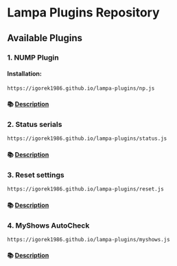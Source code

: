 # Lampa Plugins Repository

## Available Plugins

### 1. **NUMP Plugin**  

#### Installation:
```bash
https://igorek1986.github.io/lampa-plugins/np.js
```

#### 📚 [Description](https://igorek1986.github.io/lampa-plugins/docs/num)


### 2. **Status serials**
```bash
https://igorek1986.github.io/lampa-plugins/status.js
```

#### 📚 [Description](https://igorek1986.github.io/lampa-plugins/docs/status)

### 3. **Reset settings**
```bash
https://igorek1986.github.io/lampa-plugins/reset.js
```

#### 📚 [Description](https://igorek1986.github.io/lampa-plugins/docs/reset)

### 4. **MyShows AutoCheck**
```bash
https://igorek1986.github.io/lampa-plugins/myshows.js
```

#### 📚 [Description](https://igorek1986.github.io/lampa-plugins/docs/myshows)